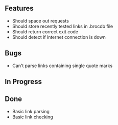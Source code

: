 ## Features

- Should space out requests
- Should store recently tested links in .brocdb file
- Should return correct exit code
- Should detect if internet connection is down

## Bugs

- Can't parse links containing single quote marks

## In Progress


## Done

- Basic link parsing
- Basic link checking
